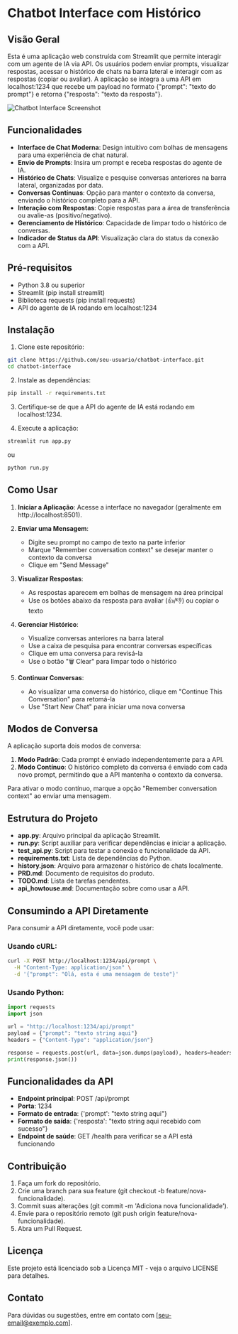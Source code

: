 # Chatbot Interface com Histórico

## Visão Geral

Esta é uma aplicação web construída com Streamlit que permite interagir com um agente de IA via API. Os usuários podem enviar prompts, visualizar respostas, acessar o histórico de chats na barra lateral e interagir com as respostas (copiar ou avaliar). A aplicação se integra a uma API em localhost:1234 que recebe um payload no formato {"prompt": "texto do prompt"} e retorna {"resposta": "texto da resposta"}.

![Chatbot Interface Screenshot](https://via.placeholder.com/800x450.png?text=Chatbot+Interface+Screenshot)

## Funcionalidades

- **Interface de Chat Moderna**: Design intuitivo com bolhas de mensagens para uma experiência de chat natural.
- **Envio de Prompts**: Insira um prompt e receba respostas do agente de IA.
- **Histórico de Chats**: Visualize e pesquise conversas anteriores na barra lateral, organizadas por data.
- **Conversas Contínuas**: Opção para manter o contexto da conversa, enviando o histórico completo para a API.
- **Interação com Respostas**: Copie respostas para a área de transferência ou avalie-as (positivo/negativo).
- **Gerenciamento de Histórico**: Capacidade de limpar todo o histórico de conversas.
- **Indicador de Status da API**: Visualização clara do status da conexão com a API.

## Pré-requisitos

- Python 3.8 ou superior
- Streamlit (pip install streamlit)
- Biblioteca requests (pip install requests)
- API do agente de IA rodando em localhost:1234

## Instalação

1. Clone este repositório:
```bash
git clone https://github.com/seu-usuario/chatbot-interface.git
cd chatbot-interface
```

2. Instale as dependências:
```bash
pip install -r requirements.txt
```

3. Certifique-se de que a API do agente de IA está rodando em localhost:1234.

4. Execute a aplicação:
```bash
streamlit run app.py
```
ou
```bash
python run.py
```

## Como Usar

1. **Iniciar a Aplicação**: Acesse a interface no navegador (geralmente em http://localhost:8501).

2. **Enviar uma Mensagem**:
   - Digite seu prompt no campo de texto na parte inferior
   - Marque "Remember conversation context" se desejar manter o contexto da conversa
   - Clique em "Send Message"

3. **Visualizar Respostas**:
   - As respostas aparecem em bolhas de mensagem na área principal
   - Use os botões abaixo da resposta para avaliar (👍/👎) ou copiar o texto

4. **Gerenciar Histórico**:
   - Visualize conversas anteriores na barra lateral
   - Use a caixa de pesquisa para encontrar conversas específicas
   - Clique em uma conversa para revisá-la
   - Use o botão "🗑️ Clear" para limpar todo o histórico

5. **Continuar Conversas**:
   - Ao visualizar uma conversa do histórico, clique em "Continue This Conversation" para retomá-la
   - Use "Start New Chat" para iniciar uma nova conversa

## Modos de Conversa

A aplicação suporta dois modos de conversa:

1. **Modo Padrão**: Cada prompt é enviado independentemente para a API.
2. **Modo Contínuo**: O histórico completo da conversa é enviado com cada novo prompt, permitindo que a API mantenha o contexto da conversa.

Para ativar o modo contínuo, marque a opção "Remember conversation context" ao enviar uma mensagem.

## Estrutura do Projeto

- **app.py**: Arquivo principal da aplicação Streamlit.
- **run.py**: Script auxiliar para verificar dependências e iniciar a aplicação.
- **test_api.py**: Script para testar a conexão e funcionalidade da API.
- **requirements.txt**: Lista de dependências do Python.
- **history.json**: Arquivo para armazenar o histórico de chats localmente.
- **PRD.md**: Documento de requisitos do produto.
- **TODO.md**: Lista de tarefas pendentes.
- **api_howtouse.md**: Documentação sobre como usar a API.

## Consumindo a API Diretamente

Para consumir a API diretamente, você pode usar:

### Usando cURL:
```bash
curl -X POST http://localhost:1234/api/prompt \
  -H "Content-Type: application/json" \
  -d '{"prompt": "Olá, esta é uma mensagem de teste"}'
```

### Usando Python:
```python
import requests
import json

url = "http://localhost:1234/api/prompt"
payload = {"prompt": "texto string aqui"}
headers = {"Content-Type": "application/json"}

response = requests.post(url, data=json.dumps(payload), headers=headers)
print(response.json())
```

## Funcionalidades da API

- **Endpoint principal**: POST /api/prompt
- **Porta**: 1234
- **Formato de entrada**: {'prompt': "texto string aqui"}
- **Formato de saída**: {'resposta': "texto string aqui recebido com sucesso"}
- **Endpoint de saúde**: GET /health para verificar se a API está funcionando

## Contribuição

1. Faça um fork do repositório.
2. Crie uma branch para sua feature (git checkout -b feature/nova-funcionalidade).
3. Commit suas alterações (git commit -m 'Adiciona nova funcionalidade').
4. Envie para o repositório remoto (git push origin feature/nova-funcionalidade).
5. Abra um Pull Request.

## Licença

Este projeto está licenciado sob a Licença MIT - veja o arquivo LICENSE para detalhes.

## Contato

Para dúvidas ou sugestões, entre em contato com [seu-email@exemplo.com].
